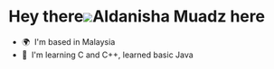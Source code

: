 Hey there![](https://user-images.githubusercontent.com/18350557/176309783-0785949b-9127-417c-8b55-ab5a4333674e.gif)Aldanisha Muadz here
=======================================================================================================================================

*   🌍  I'm based in Malaysia
*   🧠  I'm learning C and C++, learned basic Java
